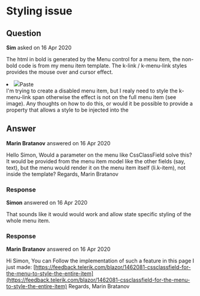 # Styling issue

## Question

**Sim** asked on 16 Apr 2020

The html in bold is generated by the Menu control for a menu item, the non-bold code is from my menu item template. The k-link / k-menu-link styles provides the mouse over and cursor effect. <li class="k-item k-menu-item telerik-blazor" data-id="e5bda03c-693b-4a70-9310-75977f58d39a" role="menuitem" aria-live="polite" tabindex="0" aria-label="Paste"> <span class="k-in k-link k-menu-link "> <span class="lt-menu-item lt-disabled"> <img src="EditPaste.svg"><span>Paste</span> </span> </span> </li> I'm trying to create a disabled menu item, but I realy need to style the k-menu-link span otherwise the effect is not on the full menu item (see image). Any thoughts on how to do this, or would it be possible to provide a property that allows a style to be injected into the <span class="k-in k-link k-menu-link ">

## Answer

**Marin Bratanov** answered on 16 Apr 2020

Hello Simon, Would a parameter on the menu like CssClassField solve this? It would be provided from the menu item model like the other fields (say, text), but the menu would render it on the menu item itself (li.k-item), not inside the template? Regards, Marin Bratanov

### Response

**Simon** answered on 16 Apr 2020

That sounds like it would would work and allow state specific styling of the whole menu item.

### Response

**Marin Bratanov** answered on 16 Apr 2020

Hi Simon, You can Follow the implementation of such a feature in this page I just made: [https://feedback.telerik.com/blazor/1462081-cssclassfield-for-the-menu-to-style-the-entire-item](https://feedback.telerik.com/blazor/1462081-cssclassfield-for-the-menu-to-style-the-entire-item) Regards, Marin Bratanov
